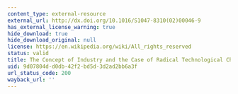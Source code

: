 ```yaml
---
content_type: external-resource
external_url: http://dx.doi.org/10.1016/S1047-8310(02)00046-9
has_external_license_warning: true
hide_download: true
hide_download_original: null
license: https://en.wikipedia.org/wiki/All_rights_reserved
status: valid
title: The Concept of Industry and the Case of Radical Technological Change
uid: 9d07804d-d0db-42f2-bd5d-3d2ad2bb6a3f
url_status_code: 200
wayback_url: ''
---
```

